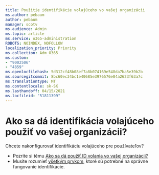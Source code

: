 ```yaml
---
title: Použitie identifikácie volajúceho vo vašej organizácii
ms.author: pebaum
author: pebaum
manager: scotv
ms.audience: Admin
ms.topic: article
ms.service: o365-administration
ROBOTS: NOINDEX, NOFOLLOW
localization_priority: Priority
ms.collection: Adm_O365
ms.custom:
- "9002506"
- "4859"
ms.openlocfilehash: 5d312cf48b08ef7a8b074169e548da7ba5e39b2b
ms.sourcegitcommit: 8bc60ec34bc1e40685e3976576e04a2623f63a7c
ms.translationtype: MT
ms.contentlocale: sk-SK
ms.lasthandoff: 04/15/2021
ms.locfileid: "51811399"
---
```

# <a name="how-can-caller-id-be-used-in-your-organization"></a>Ako sa dá identifikácia volajúceho použiť vo vašej organizácii?

Chcete nakonfigurovať identifikáciu volajúceho pre používateľov?

- Pozrite si tému [Ako sa dá použiť ID volania vo vašej organizácii?](https://docs.microsoft.com/microsoftteams/how-can-caller-id-be-used-in-your-organization)
- Musíte rozumieť [všetkým prvkom](https://docs.microsoft.com/microsoftteams/more-about-calling-line-id-and-calling-party-name), ktoré sú potrebné na správne fungovanie identifikácie.
